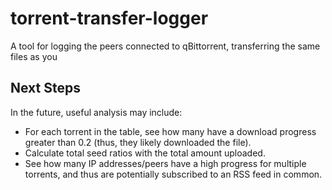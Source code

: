 # torrent-transfer-logger
A tool for logging the peers connected to qBittorrent, transferring the same files as you


## Next Steps
In the future, useful analysis may include:
* For each torrent in the table, see how many have a download progress greater than 0.2 (thus, they likely downloaded the file).
* Calculate total seed ratios with the total amount uploaded.
* See how many IP addresses/peers have a high progress for multiple torrents, and thus are potentially subscribed to an RSS feed in common.
